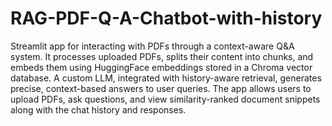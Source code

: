 # RAG-PDF-Q-A-Chatbot-with-history

Streamlit app for interacting with PDFs through a context-aware Q&A system. It processes uploaded PDFs, splits their content into chunks, and embeds them using HuggingFace embeddings stored in a Chroma vector database. A custom LLM, integrated with history-aware retrieval, generates precise, context-based answers to user queries. The app allows users to upload PDFs, ask questions, and view similarity-ranked document snippets along with the chat history and responses.






